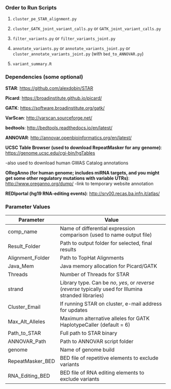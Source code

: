 ### Order to Run Scripts ###

1) `cluster_pe_STAR_alignment.py`

2) `cluster_GATK_joint_variant_calls.py` or `GATK_joint_variant_calls.py`

3) `filter_variants.py` or `filter_variants_joint.py`

4) `annotate_variants.py` or `annotate_variants_joint.py` or `cluster_annotate_variants_joint.py` (with `bed_to_ANNOVAR.py`)

5) `variant_summary.R`


### Dependencies (some optional) ###

**STAR**: https://github.com/alexdobin/STAR

**Picard**: https://broadinstitute.github.io/picard/

**GATK**: https://software.broadinstitute.org/gatk/

**VarScan**: http://varscan.sourceforge.net/

**bedtools**: http://bedtools.readthedocs.io/en/latest/

**ANNOVAR**: http://annovar.openbioinformatics.org/en/latest/

**UCSC Table Browser (used to download RepeatMasker for any genome)**: https://genome.ucsc.edu/cgi-bin/hgTables

-also used to download human GWAS Catalog annotations

**ORegAnno (for human genome; includes miRNA targets, and you might get some other regulatory mutations with variable UTRs)**: http://www.oreganno.org/dump/
-link to temporary website annotation

**REDIportal (hg19 RNA-editing events)**: http://srv00.recas.ba.infn.it/atlas/


### Parameter Values ###
| Parameter | Value|
|---|---|
|comp_name	| Name of differential expression comparison (used to name output file)
|Result_Folder|Path to output folder for selected, final results|
|Alignment_Folder|Path to TopHat Alignments|
|Java_Mem|Java memory allocation for Picard/GATK|
|Threads|Number of Threads for STAR|
|strand|Library type.  Can be *no*, *yes*, or *reverse* (*reverse* typically used for Illumina stranded libraries)|
|Cluster_Email|If running STAR on cluster, e-mail address for updates|
|Max_Alt_Alleles|Maximum alternative alleles for GATK HaplotypeCaller (default = 6)|
|Path_to_STAR|Full path to STAR binary|
|ANNOVAR_Path|Path to ANNOVAR script folder|
|genome|Name of genome build|
|RepeatMasker_BED|BED file of repetitive elements to exclude variants|
|RNA_Editing_BED|BED file of RNA editing elements to exclude variants|


